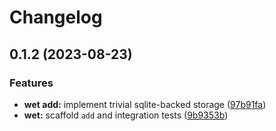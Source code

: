 # Changelog

## 0.1.2 (2023-08-23)


### Features

* **wet add:** implement trivial sqlite-backed storage ([97b91fa](https://github.com/petr-muller/wetware/commit/97b91fa4efd9f52a0236c706d42a686a62607f82))
* **wet:** scaffold `add` and integration tests ([9b9353b](https://github.com/petr-muller/wetware/commit/9b9353bfc45ead7c66ae3a300f924da513d9315b))
